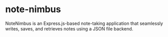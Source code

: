 # note-nimbus
NoteNimbus is an Express.js-based note-taking application that seamlessly writes, saves, and retrieves notes using a JSON file backend.
